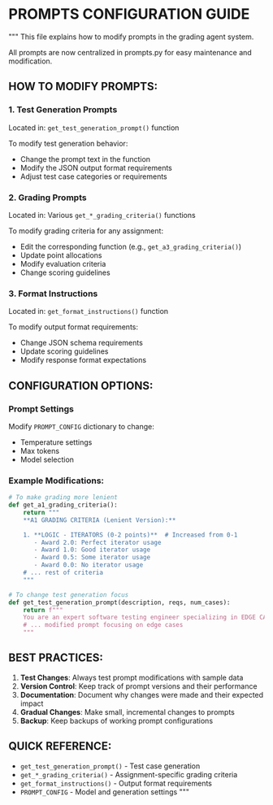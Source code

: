 # PROMPTS CONFIGURATION GUIDE

"""
This file explains how to modify prompts in the grading agent system.

All prompts are now centralized in prompts.py for easy maintenance and modification.

## HOW TO MODIFY PROMPTS:

### 1. Test Generation Prompts

Located in: `get_test_generation_prompt()` function

To modify test generation behavior:

- Change the prompt text in the function
- Modify the JSON output format requirements
- Adjust test case categories or requirements

### 2. Grading Prompts

Located in: Various `get_*_grading_criteria()` functions

To modify grading criteria for any assignment:

- Edit the corresponding function (e.g., `get_a3_grading_criteria()`)
- Update point allocations
- Modify evaluation criteria
- Change scoring guidelines

### 3. Format Instructions

Located in: `get_format_instructions()` function

To modify output format requirements:

- Change JSON schema requirements
- Update scoring guidelines
- Modify response format expectations

## CONFIGURATION OPTIONS:

### Prompt Settings

Modify `PROMPT_CONFIG` dictionary to change:

- Temperature settings
- Max tokens
- Model selection

### Example Modifications:

```python
# To make grading more lenient
def get_a1_grading_criteria():
    return """
    **A1 GRADING CRITERIA (Lenient Version):**

    1. **LOGIC - ITERATORS (0-2 points)**  # Increased from 0-1
       - Award 2.0: Perfect iterator usage
       - Award 1.0: Good iterator usage
       - Award 0.5: Some iterator usage
       - Award 0.0: No iterator usage
    # ... rest of criteria
    """

# To change test generation focus
def get_test_generation_prompt(description, reqs, num_cases):
    return f"""
    You are an expert software testing engineer specializing in EDGE CASE DETECTION for programming assignments.
    # ... modified prompt focusing on edge cases
    """
```

## BEST PRACTICES:

1. **Test Changes**: Always test prompt modifications with sample data
2. **Version Control**: Keep track of prompt versions and their performance
3. **Documentation**: Document why changes were made and their expected impact
4. **Gradual Changes**: Make small, incremental changes to prompts
5. **Backup**: Keep backups of working prompt configurations

## QUICK REFERENCE:

- `get_test_generation_prompt()` - Test case generation
- `get_*_grading_criteria()` - Assignment-specific grading criteria
- `get_format_instructions()` - Output format requirements
- `PROMPT_CONFIG` - Model and generation settings
  """
